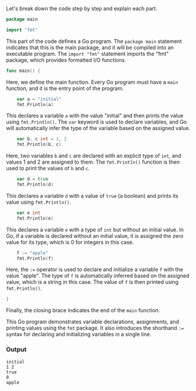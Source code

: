 Let's break down the code step by step and explain each part.

```go
package main

import "fmt"
```

This part of the code defines a Go program. The `package main` statement indicates that this is the main package, and it will be compiled into an executable program. The `import "fmt"` statement imports the "fmt" package, which provides formatted I/O functions.

```go
func main() {
```

Here, we define the main function. Every Go program must have a `main` function, and it is the entry point of the program.

```go
    var a = "initial"
    fmt.Println(a)
```

This declares a variable `a` with the value "initial" and then prints the value using `fmt.Println()`. The `var` keyword is used to declare variables, and Go will automatically infer the type of the variable based on the assigned value.

```go
    var b, c int = 1, 2
    fmt.Println(b, c)
```

Here, two variables `b` and `c` are declared with an explicit type of `int`, and values 1 and 2 are assigned to them. The `fmt.Println()` function is then used to print the values of `b` and `c`.

```go
    var d = true
    fmt.Println(d)
```

This declares a variable `d` with a value of `true` (a boolean) and prints its value using `fmt.Println()`.

```go
    var e int
    fmt.Println(e)
```

This declares a variable `e` with a type of `int` but without an initial value. In Go, if a variable is declared without an initial value, it is assigned the zero value for its type, which is 0 for integers in this case.

```go
    f := "apple"
    fmt.Println(f)
```

Here, the `:=` operator is used to declare and initialize a variable `f` with the value "apple". The type of `f` is automatically inferred based on the assigned value, which is a string in this case. The value of `f` is then printed using `fmt.Println()`.

```go
}
```

Finally, the closing brace indicates the end of the `main` function.

This Go program demonstrates variable declarations, assignments, and printing values using the `fmt` package. It also introduces the shorthand `:=` syntax for declaring and initializing variables in a single line.

### Output
```
initial
1 2
true
0
apple
```